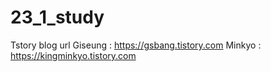 # 23_1_study

Tstory blog url
Giseung : https://gsbang.tistory.com
Minkyo : https://kingminkyo.tistory.com



